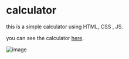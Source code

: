# calculator
this is a simple calculator using HTML, CSS , JS.

you can see the calculator [here](https://hosting-demo-b16d5.web.app/).

![image](https://user-images.githubusercontent.com/42828778/124138765-97ba6900-daa4-11eb-87a3-1d15777a8b90.png)



